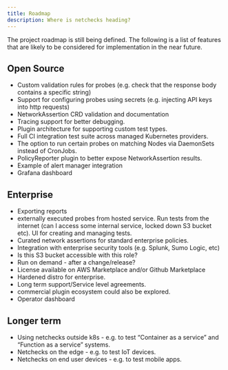 ```yaml
---
title: Roadmap
description: Where is netchecks heading?
---
```


The project roadmap is still being defined. The following is a list of features that are
likely to be considered for implementation in the near future.



## Open Source

- Custom validation rules for probes (e.g. check that the response body contains a specific string)
- Support for configuring probes using secrets (e.g. injecting API keys into http requests)
- NetworkAssertion CRD validation and documentation
- Tracing support for better debugging.
- Plugin architecture for supporting custom test types.
- Full CI integration test suite across managed Kubernetes providers.
- The option to run certain probes on matching Nodes via DaemonSets instead of CronJobs.
- PolicyReporter plugin to better expose NetworkAssertion results.
- Example of alert manager integration
- Grafana dashboard

## Enterprise

- Exporting reports
- externally executed probes from hosted service. Run tests from the internet (can I access some internal service, locked down S3 bucket etc). UI for creating and managing tests.
- Curated network assertions for standard enterprise policies.
- Integration with enterprise security tools (e.g. Splunk, Sumo Logic, etc)
- Is this S3 bucket accessible with this role?
- Run on demand - after a change/release?
- License available on AWS Marketplace and/or Github Marketplace
- Hardened distro for enterprise.
- Long term support/Service level agreements.
- commercial plugin ecosystem could also be explored.
- Operator dashboard

## Longer term

- Using netchecks outside k8s - e.g. to test “Container as a service” and “Function as a service” systems.
- Netchecks on the edge - e.g. to test IoT devices.
- Netchecks on end user devices - e.g. to test mobile apps.

